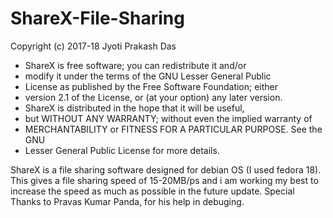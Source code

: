 # ShareX-File-Sharing
Copyright (c) 2017-18 Jyoti Prakash Das
 * ShareX is free software; you can redistribute it and/or
 * modify it under the terms of the GNU Lesser General Public
 * License as published by the Free Software Foundation; either
 * version 2.1 of the License, or (at your option) any later version.
 * ShareX is distributed in the hope that it will be useful,
 * but WITHOUT ANY WARRANTY; without even the implied warranty of
 * MERCHANTABILITY or FITNESS FOR A PARTICULAR PURPOSE.  See the GNU
 * Lesser General Public License for more details.


ShareX is a file sharing software designed for debian OS (I used fedora 18).
This gives a file sharing speed of 15-20MB/ps and i am working my best to increase the speed as much as possible in the future update.
Special Thanks to Pravas Kumar Panda, for his help in debuging.
